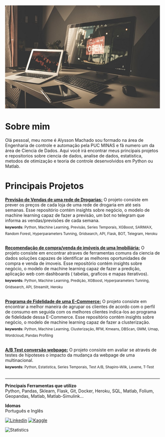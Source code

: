 
[![Image](https://github.com/alyssonvidal/alyssonvidal/blob/main/image.jpg)](https://www.github.com/alyssonvidal/)

# Sobre mim

Olá pessoal, meu nome é Alysson Machado sou formado na área de Engenharia de controle e automação pela PUC MINAS e fã numero um da área de Ciencia de Dados. Aqui você irá encontrar meus principais projetos e repositorios sobre ciencia de dados, analise de dados, estatistica, metodos de otimização e teoria de controle desenvolvidos em Python ou Matlab.<br>

# Principais Projetos

**[Previsão de Vendas de uma rede de Drogarias:](https://github.com/alyssonvidal/Rossmann-Sales-Forecast#readme)** 
 O projeto consiste em prever os preços de cada loja de uma rede de drogaria em até seis semanas. Esse repositório contém insights sobre negócio, o modelo de machine learning capaz de fazer a previsão, um bot no telegram que informa as vendas/previsões de cada semana.<br>
<sub>**keywords:** Python, Machine Learning, Previsão, Series Temporais, XGBoost, SARIMAX, Random Forest, Hyperparameters Tunning, Gridsearch, API, Flask, BOT, Telegram, Heroku </sub><br><br>
 
 
**[Recomendação de compra/venda de imóveis de uma Imobiliária:](https://github.com/alyssonvidal/House-Rocket-Sales#readme)** 
 O projeto consiste em encontrar atraves de ferramentas comuns da ciencia de dados soluções capazes de identificar as melhores oportunidades de compra e venda de imoveis. Esse repositório contém insights sobre negócio, o modelo de machine learning capaz de fazer a predição, aplicação web com dashboards ( tabelas, graficos e mapas iterativos).<br>
 <sub>**keywords:** Python, Machine Learning, Predição, XGBoost, Hyperparameters Tunning, Gridsearch, API, Streamlit, Heroku </sub><br><br>

 **[Programa de Fidelidade de uma E-Commerce:]( https://github.com/alyssonvidal/webpage_conversion_test_ab)** 
 O projeto consiste em encontrar a melhor maneira de agrupar os clientes de acordo com o perfil de consumo em seguida com os melhores clientes indica-los ao programa de fidelidade dessa E-Commerce. Esse repositório contém insights sobre negócio, o modelo de machine learning capaz de fazer a clusterização.<br>
<sub>**keywords:** Python, Machine Learning, Clusterização, RFM, Kmeans, DBScan, GMM, Umap, Wordcloud, Pandas Profiling</sub><br><br>

 **[A/B Test conversão webpage:]( https://github.com/alyssonvidal/webpage_conversion_test_ab)** 
 O projeto consiste em avaliar se através de testes de hipoteses o impacto da mudança da webpage de uma multinacional.<br>
 <sub>**keywords:** Python, Estatistica, Series Temporais, Test A/B, Shapiro-Wilk, Levene, T-Test</sub><br><br>

***

**Principais Ferramentas que utilizo**<br>
 Python, Pandas, Sklearn, Flask, Git, Docker, Heroku, SQL, Matlab, Folium, Geopandas, Matlab, Matlab-Simulink...<br>
 
 **Idomas**<br> 
 Português e Inglês<br>
 
[![Linkedin](https://img.shields.io/badge/LinkedIn-0077B5?style=for-the-badge&logo=linkedin&logoColor=white)](https://www.linkedin.com/in/alyssonmach/)
[![Kaggle](https://img.shields.io/badge/Kaggle-20BEFF?style=for-the-badge&logo=Kaggle&logoColor=white)](https://www.kaggle.com/alyssonvidal/)


![Statistics](https://github-readme-stats.vercel.app/api?username=alyssonvidal&count_private=true)
